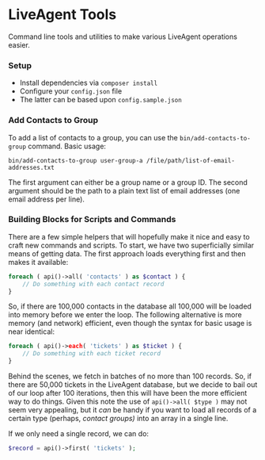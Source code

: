 # LiveAgent Tools

Command line tools and utilities to make various LiveAgent operations easier.

### Setup

* Install dependencies via `composer install`
* Configure your `config.json` file
* The latter can be based upon `config.sample.json`

### Add Contacts to Group

To add a list of contacts to a group, you can use the `bin/add-contacts-to-group` command. Basic usage:

```
bin/add-contacts-to-group user-group-a /file/path/list-of-email-addresses.txt
```

The first argument can either be a group name or a group ID. The second argument should be the path to a plain text list
of email addresses (one email address per line).

### Building Blocks for Scripts and Commands

There are a few simple helpers that will hopefully make it nice and easy to craft new commands and scripts. To start,
we have two superficially similar means of getting data. The first approach loads everything first and then makes it 
available:

```php
foreach ( api()->all( 'contacts' ) as $contact ) {
    // Do something with each contact record
}
```

So, if there are 100,000 contacts in the database all 100,000 will be loaded into memory before we enter the loop. The
following alternative is more memory (and network) efficient, even though the syntax for basic usage is near identical:

```php
foreach ( api()->each( 'tickets' ) as $ticket ) {
    // Do something with each ticket record
}
```

Behind the scenes, we fetch in batches of no more than 100 records. So, if there are 50,000 tickets in the LiveAgent database, 
but we decide to bail out of our loop after 100 iterations, then this will have been the more efficient way to do things. Given
this note the use of `api()->all( $type )` may not seem very appealing, but it *can* be handy if you want to load all records
of a certain type (perhaps, _contact groups)_ into an array in a single line.

If we only need a single record, we can do:

```php
$record = api()->first( 'tickets' );
```

